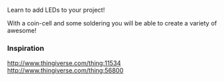 Learn to add LEDs to your project! 


With a coin-cell and some soldering you will be able to create a variety of awesome!



### Inspiration

http://www.thingiverse.com/thing:11534
http://www.thingiverse.com/thing:56800
